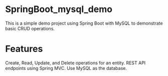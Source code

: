 # SpringBoot_mysql_demo

This is a simple demo project using Spring Boot with MySQL to demonstrate basic CRUD operations.

# Features

Create, Read, Update, and Delete operations for an entity.
REST API endpoints using Spring MVC.
Use MySQL as the database.
